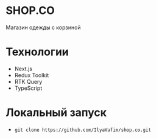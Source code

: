 # SHOP.CO

Магазин одежды с корзиной

# Технологии

- Next.js
- Redux Toolkit
- RTK Query
- TypeScript 

# Локальный запуск 

- ```git clone https://github.com/IlyaVafin/shop.co.git```
